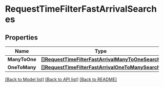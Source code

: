 # RequestTimeFilterFastArrivalSearches

## Properties

Name | Type | Description | Notes
------------ | ------------- | ------------- | -------------
**ManyToOne** | [**[]RequestTimeFilterFastArrivalManyToOneSearch**](RequestTimeFilterFastArrivalManyToOneSearch.md) |  | [optional] 
**OneToMany** | [**[]RequestTimeFilterFastArrivalOneToManySearch**](RequestTimeFilterFastArrivalOneToManySearch.md) |  | [optional] 

[[Back to Model list]](../README.md#documentation-for-models) [[Back to API list]](../README.md#documentation-for-api-endpoints) [[Back to README]](../README.md)


